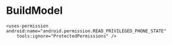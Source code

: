 # BuildModel

   <!--    需要获取唯一标识，需要这个权限-->
    <uses-permission android:name="android.permission.READ_PRIVILEGED_PHONE_STATE"
        tools:ignore="ProtectedPermissions" />
